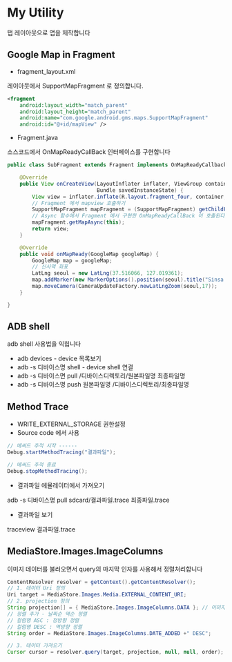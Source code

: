 # My Utility
탭 레이아웃으로 앱을 제작합니다

## Google Map in Fragment
* fragment_layout.xml

레이아웃에서 SupportMapFragment 로 정의합니다.
```xml
<fragment
    android:layout_width="match_parent"
    android:layout_height="match_parent"
    android:name="com.google.android.gms.maps.SupportMapFragment"
    android:id="@+id/mapView" />
```

* Fragment.java

소스코드에서 OnMapReadyCallBack 인터페이스를 구현합니다
```java
public class SubFragment extends Fragment implements OnMapReadyCallback {

    @Override
    public View onCreateView(LayoutInflater inflater, ViewGroup container,
                             Bundle savedInstanceState) {
        View view = inflater.inflate(R.layout.fragment_four, container, false);
        // Fragment 에서 mapview 호출하기
        SupportMapFragment mapFragment = (SupportMapFragment) getChildFragmentManager().findFragmentById(R.id.mapView);
        // Async 함수에서 Fragment 에서 구현한 OnMapReadyCallBack 이 호출된다
        mapFragment.getMapAsync(this);
        return view;
    }

    @Override
    public void onMapReady(GoogleMap googleMap) {
        GoogleMap map = googleMap;
        // 신사역 좌표
        LatLng seoul = new LatLng(37.516066, 127.019361);
        map.addMarker(new MarkerOptions().position(seoul).title("Sinsa in Seoul"));
        map.moveCamera(CameraUpdateFactory.newLatLngZoom(seoul,17));
    }

}
```

## ADB shell
adb shell 사용법을 익힙니다

* adb devices - device 목록보기
* adb -s 디바이스명 shell - device shell 연결
* adb -s 디바이스면 pull /디바이스디렉토리/원본파일명 최종파일명
* adb -s 디바이스명 push 원본파일명 /디바이스디렉토리/최종파일명

## Method Trace
* WRITE_EXTERNAL_STORAGE 권한설정
* Source code 에서 사용
```java
// 메써드 추적 시작 ------
Debug.startMethodTracing("결과파일");

// 메써드 추적 종료
Debug.stopMethodTracing();
```
* 결과파일 에뮬레이터에서 가져오기

adb -s 디바이스명 pull sdcard/결과파일.trace 최종파일.trace

* 결과파일 보기

traceview 결과파일.trace

## MediaStore.Images.ImageColumns
이미지 데이터를 불러오면서 query의 마지막 인자를 사용해서 정렬처리합니다
```java
ContentResolver resolver = getContext().getContentResolver();
// 1. 데이터 Uri 정의
Uri target = MediaStore.Images.Media.EXTERNAL_CONTENT_URI;
// 2. projection 정의
String projection[] = { MediaStore.Images.ImageColumns.DATA }; // 이미지 경로
// 정렬 추가 - 날짜순 역순 정렬
// 컬럼명 ASC : 정방향 정렬
// 컬럼명 DESC : 역방향 정렬
String order = MediaStore.Images.ImageColumns.DATE_ADDED +" DESC";

// 3. 데이터 가져오기
Cursor cursor = resolver.query(target, projection, null, null, order);
```